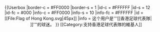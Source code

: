 {{Userbox
  |border-c = #FF0000
  |border-s = 1
  |id-c     = #FFFFFF
  |id-s     = 12
  |id-fc    = #000
  |info-c   = #FF0000
  |info-s   = 10
  |info-fc  = #FFFFFF
  |id       = [[File:Flag of Hong Kong.svg|45px]]
  |info     = 这个用户是'''[[香港足球代表隊|<span style="color:#FFFFFF;">香港足球代表隊</span>]]'''的球迷。
}}
[[Category:支持香港足球代表隊的維基人]]
